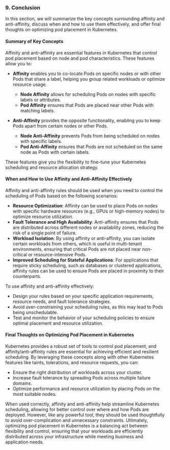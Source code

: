 ### 9. **Conclusion**

In this section, we will summarize the key concepts surrounding affinity and anti-affinity, discuss when and how to use them effectively, and offer final thoughts on optimizing pod placement in Kubernetes.

#### **Summary of Key Concepts**

Affinity and anti-affinity are essential features in Kubernetes that control pod placement based on node and pod characteristics. These features allow you to:

- **Affinity** enables you to co-locate Pods on specific nodes or with other Pods that share a label, helping you group related workloads or optimize resource usage.
  - **Node Affinity** allows for scheduling Pods on nodes with specific labels or attributes.
  - **Pod Affinity** ensures that Pods are placed near other Pods with matching labels.
  
- **Anti-Affinity** provides the opposite functionality, enabling you to keep Pods apart from certain nodes or other Pods.
  - **Node Anti-Affinity** prevents Pods from being scheduled on nodes with specific labels.
  - **Pod Anti-Affinity** ensures that Pods are not scheduled on the same node as Pods with certain labels.

These features give you the flexibility to fine-tune your Kubernetes scheduling and resource allocation strategy.

#### **When and How to Use Affinity and Anti-Affinity Effectively**

Affinity and anti-affinity rules should be used when you need to control the scheduling of Pods based on the following scenarios:

- **Resource Optimization**: Affinity can be used to place Pods on nodes with specific hardware resources (e.g., GPUs or high-memory nodes) to optimize resource utilization.
- **Fault Tolerance and High Availability**: Anti-affinity ensures that Pods are distributed across different nodes or availability zones, reducing the risk of a single point of failure.
- **Workload Isolation**: By using affinity or anti-affinity, you can isolate certain workloads from others, which is useful in multi-tenant environments, ensuring that critical Pods are not placed near non-critical or resource-intensive Pods.
- **Improved Scheduling for Stateful Applications**: For applications that require sticky scheduling, such as databases or clustered applications, affinity rules can be used to ensure Pods are placed in proximity to their counterparts.
  
To use affinity and anti-affinity effectively:
- Design your rules based on your specific application requirements, resource needs, and fault tolerance strategies.
- Avoid over-constraining your scheduling rules, as this may lead to Pods being unschedulable.
- Test and monitor the behavior of your scheduling policies to ensure optimal placement and resource utilization.

#### **Final Thoughts on Optimizing Pod Placement in Kubernetes**

Kubernetes provides a robust set of tools to control pod placement, and affinity/anti-affinity rules are essential for achieving efficient and resilient scheduling. By leveraging these concepts along with other Kubernetes features like taints, tolerations, and resource requests, you can:

- Ensure the right distribution of workloads across your cluster.
- Increase fault tolerance by spreading Pods across multiple failure domains.
- Optimize performance and resource utilization by placing Pods on the most suitable nodes.

When used correctly, affinity and anti-affinity help streamline Kubernetes scheduling, allowing for better control over where and how Pods are deployed. However, like any powerful tool, they should be used thoughtfully to avoid over-complication and unnecessary constraints. Ultimately, optimizing pod placement in Kubernetes is a balancing act between flexibility and control, ensuring that your workloads are efficiently distributed across your infrastructure while meeting business and application needs.
